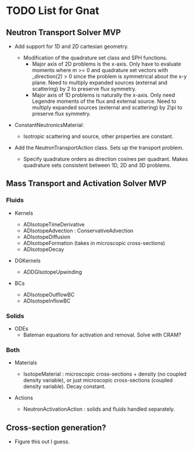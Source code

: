 # TODO List for Gnat

## Neutron Transport Solver MVP

- Add support for 1D and 2D cartesian geometry.
  - Modification of the quadrature set class and SPH functions.
    - Major axis of 2D problems is the x-axis. Only have to evaluate moments where
    m >= 0 and quadrature set vectors with _direction(2) > 0 since the problem is
    symmetrical about the x-y plane. Need to multiply expanded sources
    (external and scattering) by 2 to preserve flux symmetry.
    - Major axis of 1D problems is naturally the x-axis. Only need Legendre
    moments of the flux and external source. Need to multiply expanded sources
    (external and scattering) by 2\pi to preserve flux symmetry.

- ConstantNeutronicsMaterial:
  - Isotropic scattering and source, other properties are constant.

- Add the NeutronTransportAction class. Sets up the transport problem.
  - Specify quadrature orders as direction cosines per quadrant. Makes quadrature
  sets consistent between 1D, 2D and 3D problems.

## Mass Transport and Activation Solver MVP

### Fluids

- Kernels
  - ADIsotopeTimeDerivative
  - ADIsotopeAdvection : ConservativeAdvection
  - ADIsotopeDiffusion
  - ADIsotopeFormation (takes in microscopic cross-sections)
  - ADIsotopeDecay

- DGKernels
  - ADDGIsotopeUpwinding

- BCs
  - ADIsotopeOutflowBC
  - ADIsotopeInflowBC

### Solids

- ODEs
  - Bateman equations for activation and removal. Solve with CRAM?

### Both

- Materials
  - IsotopeMaterial : microscopic cross-sections + density (no coupled density variable), or just microscopic cross-sections (coupled density variable). Decay constant.

- Actions
  - NeutronActivationAction : solids and fluids handled separately.

## Cross-section generation?
- Figure this out I guess.
